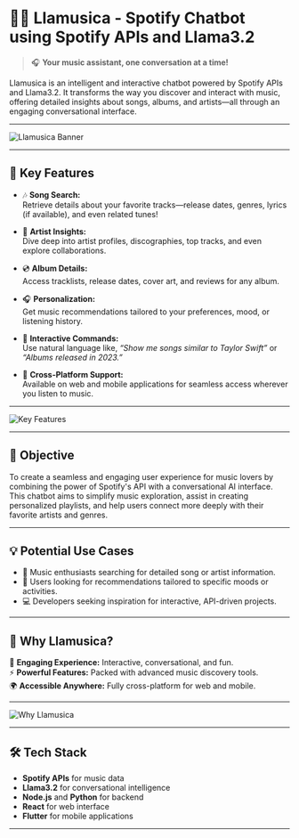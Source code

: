 # 🎵🐪 **Llamusica** - Spotify Chatbot using Spotify APIs and Llama3.2  

> 🎧 **Your music assistant, one conversation at a time!**

Llamusica is an intelligent and interactive chatbot powered by Spotify APIs and Llama3.2. It transforms the way you discover and interact with music, offering detailed insights about songs, albums, and artists—all through an engaging conversational interface.  

---

![Llamusica Banner](https://via.placeholder.com/1200x300.png?text=Llamusica+Spotify+Chatbot)  

---

## 🌟 **Key Features**

- 🎶 **Song Search:**  
  Retrieve details about your favorite tracks—release dates, genres, lyrics (if available), and even related tunes!  

- 🎤 **Artist Insights:**  
  Dive deep into artist profiles, discographies, top tracks, and even explore collaborations.  

- 💿 **Album Details:**  
  Access tracklists, release dates, cover art, and reviews for any album.  

- 🎧 **Personalization:**  
  Get music recommendations tailored to your preferences, mood, or listening history.  

- 💬 **Interactive Commands:**  
  Use natural language like, _“Show me songs similar to Taylor Swift”_ or _“Albums released in 2023.”_  

- 📱 **Cross-Platform Support:**  
  Available on web and mobile applications for seamless access wherever you listen to music.  

---

![Key Features](https://via.placeholder.com/800x200.png?text=Key+Features)  

---

## 🎯 **Objective**  
To create a seamless and engaging user experience for music lovers by combining the power of Spotify's API with a conversational AI interface. This chatbot aims to simplify music exploration, assist in creating personalized playlists, and help users connect more deeply with their favorite artists and genres.  

---

## 💡 **Potential Use Cases**

- 🎵 Music enthusiasts searching for detailed song or artist information.  
- 🕺 Users looking for recommendations tailored to specific moods or activities.  
- 💻 Developers seeking inspiration for interactive, API-driven projects.  

---

## 🚀 **Why Llamusica?**

🎉 **Engaging Experience:** Interactive, conversational, and fun.  
⚡ **Powerful Features:** Packed with advanced music discovery tools.  
🌍 **Accessible Anywhere:** Fully cross-platform for web and mobile.

---

![Why Llamusica](https://via.placeholder.com/800x200.png?text=Why+Choose+Llamusica)

---

## 🛠 **Tech Stack**

- **Spotify APIs** for music data  
- **Llama3.2** for conversational intelligence  
- **Node.js** and **Python** for backend  
- **React** for web interface  
- **Flutter** for mobile applications  

---
